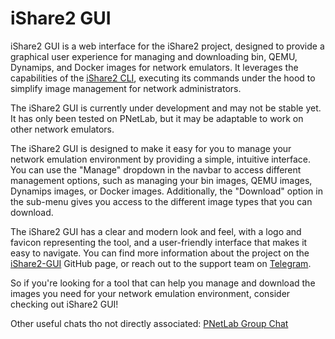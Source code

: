 # iShare2 GUI

iShare2 GUI is a web interface for the iShare2 project, designed to provide a graphical user experience for managing and downloading bin, QEMU, Dynamips, and Docker images for network emulators. It leverages the capabilities of the [iShare2 CLI](https://github.com/pnetlabrepo/ishare2), executing its commands under the hood to simplify image management for network administrators.

The iShare2 GUI is currently under development and may not be stable yet. It has only been tested on PNetLab, but it may be adaptable to work on other network emulators.

The iShare2 GUI is designed to make it easy for you to manage your network emulation environment by providing a simple, intuitive interface. You can use the "Manage" dropdown in the navbar to access different management options, such as managing your bin images, QEMU images, Dynamips images, or Docker images. Additionally, the "Download" option in the sub-menu gives you access to the different image types that you can download.

The iShare2 GUI has a clear and modern look and feel, with a logo and favicon representing the tool, and a user-friendly interface that makes it easy to navigate. You can find more information about the project on the [iShare2-GUI](https://github.com/ishare-org/iShare2-gui) GitHub page, or reach out to the support team on [Telegram](https://t.me/unetlab_cloud).

So if you're looking for a tool that can help you manage and download the images you need for your network emulation environment, consider checking out iShare2 GUI!

Other useful chats tho not directly associated:
[PNetLab Group Chat](https://t.me/pnetlab)
